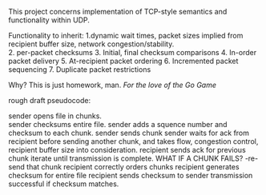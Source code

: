 This project concerns implementation of TCP-style semantics and functionality within UDP.

Functionality to inherit:
1.dynamic wait times, packet sizes implied from recipient buffer size, network congestion/stability.
<br>
2. per-packet checksums
3. Initial, final checksum comparisons
4. In-order packet delivery
5. At-recipient packet ordering
6. Incremented packet sequencing
7. Duplicate packet restrictions

Why? This is just homework, man. *For the love of the Go Game*




rough draft pseudocode:

sender opens file in chunks.
<br>
sender checksums entire file.
sender adds a squence number and checksum to each chunk.
sender sends chunk
sender waits for ack from recipient before sending another chunk,
  and takes flow, congestion control, recipient buffer size into consideration. 
recipient sends ack for previous chunk 
iterate until transmission is complete.
WHAT IF A CHUNK FAILS?
  -re-send that chunk 
recipient correctly orders chunks 
recipient generates checksum for entire file
recipient sends checksum to sender
transmission successful if checksum matches. 
